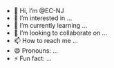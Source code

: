 - 👋 Hi, I’m @EC-NJ
- 👀 I’m interested in ...
- 🌱 I’m currently learning ...
- 💞️ I’m looking to collaborate on ...
- 📫 How to reach me ...
- 😄 Pronouns: ...
- ⚡ Fun fact: ...

<!---
EC-NJ/EC-NJ is a ✨ special ✨ repository because its `README.md` (this file) appears on your GitHub profile.
You can click the Preview link to take a look at your changes.
--->
